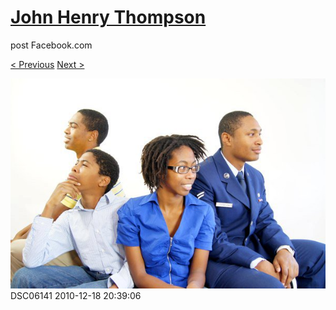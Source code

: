 # [John Henry Thompson](../README.md)
post Facebook.com

[< Previous](2010-12-18-37.md) [Next >](2010-12-18-39.md)

[![](../media/2010-12-18/Fam-2010-DSC06141.jpg)](../README.md)
DSC06141
2010-12-18 20:39:06